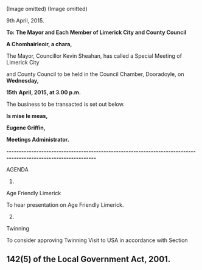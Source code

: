 (Image omitted)
(Image omitted)

9th April, 2015.

**To: The Mayor and Each Member of Limerick City and County Council**

**A Chomhairleoir, a chara,**

The Mayor, Councillor Kevin Sheahan, has called a Special Meeting of Limerick City

and County Council to be held in the Council Chamber, Dooradoyle, on **Wednesday,**

**15th** **April, 2015, at 3.00 p.m.**

The business to be transacted is set out below.

**Is mise le meas,**

**Eugene Griffin,**

**Meetings Administrator.**

**----------------------------------------------------------------------------------------------------------------**

AGENDA

1.

Age Friendly Limerick

To hear presentation on Age Friendly Limerick.

2.

Twinning

To consider approving Twinning Visit to USA in accordance with Section

142(5) of the Local Government Act, 2001.
---
